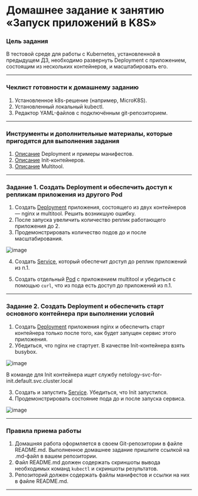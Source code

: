 # Домашнее задание к занятию «Запуск приложений в K8S»

### Цель задания

В тестовой среде для работы с Kubernetes, установленной в предыдущем ДЗ, необходимо развернуть Deployment с приложением, состоящим из нескольких контейнеров, и масштабировать его.

------

### Чеклист готовности к домашнему заданию

1. Установленное k8s-решение (например, MicroK8S).
2. Установленный локальный kubectl.
3. Редактор YAML-файлов с подключённым git-репозиторием.

------

### Инструменты и дополнительные материалы, которые пригодятся для выполнения задания

1. [Описание](https://kubernetes.io/docs/concepts/workloads/controllers/deployment/) Deployment и примеры манифестов.
2. [Описание](https://kubernetes.io/docs/concepts/workloads/pods/init-containers/) Init-контейнеров.
3. [Описание](https://github.com/wbitt/Network-MultiTool) Multitool.

------

### Задание 1. Создать Deployment и обеспечить доступ к репликам приложения из другого Pod

1. Создать [Deployment](./1.3.01/deployment.yaml) приложения, состоящего из двух контейнеров — nginx и multitool. Решить возникшую ошибку.
2. После запуска увеличить количество реплик работающего приложения до 2.
3. Продемонстрировать количество подов до и после масштабирования.

![image](https://github.com/user-attachments/assets/0d99849e-c994-4419-9fa3-85ea2e62acc4)
   
4. Создать [Service](./1.3.01/service.yaml), который обеспечит доступ до реплик приложений из п.1.


   
5. Создать отдельный [Pod](./1.3.01/pod.yaml) с приложением multitool и убедиться с помощью `curl`, что из пода есть доступ до приложений из п.1.



------

### Задание 2. Создать Deployment и обеспечить старт основного контейнера при выполнении условий

1. Создать [Deployment](./1.3.2/deployment.yaml) приложения nginx и обеспечить старт контейнера только после того, как будет запущен сервис этого приложения.
2. Убедиться, что nginx не стартует. В качестве Init-контейнера взять busybox.

![image](https://github.com/user-attachments/assets/06aa56bf-fb5a-44c9-ae08-fea07322e5ce)

В команде для Init контейнера ищет службу netology-svc-for-init.default.svc.cluster.local
   
3. Создать и запустить [Service](./1.3.2/service.yaml). Убедиться, что Init запустился.
4. Продемонстрировать состояние пода до и после запуска сервиса.

![image](https://github.com/user-attachments/assets/64dddbfd-355d-45af-9b02-5c8459a06af3)

------

### Правила приема работы

1. Домашняя работа оформляется в своем Git-репозитории в файле README.md. Выполненное домашнее задание пришлите ссылкой на .md-файл в вашем репозитории.
2. Файл README.md должен содержать скриншоты вывода необходимых команд `kubectl` и скриншоты результатов.
3. Репозиторий должен содержать файлы манифестов и ссылки на них в файле README.md.

------
